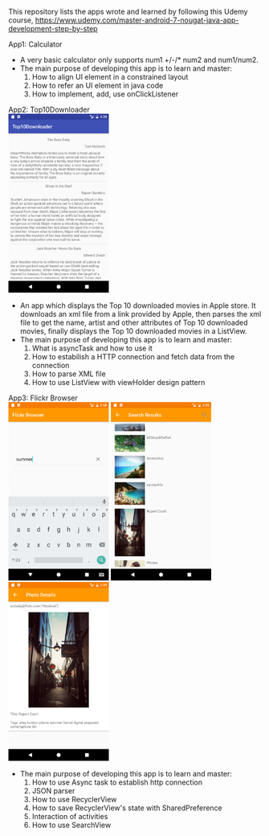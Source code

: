 This repository lists the apps wrote and learned by following this Udemy course, https://www.udemy.com/master-android-7-nougat-java-app-development-step-by-step

App1: Calculator  
- A very basic calculator only supports num1 +/-/* num2 and num1/num2. 
- The main purpose of developing this app is to learn and master:
  1. How to align UI element in a constrained layout 
  2. How to refer an UI element in java code
  3. How to implement, add, use onClickListener  
  
App2: Top10Downloader  
<img src="https://github.com/xzhang1234/Android/blob/master/Demo/Screenshot_1499553826.png" width="200"/>
- An app which displays the Top 10 downloaded movies in Apple store. It downloads an xml file from a link provided by Apple, then parses the xml file to get the name, artist and other attributes of Top 10 downloaded movies, finally displays the Top 10 downloaded movies in a ListView. 
- The main purpose of developing this app is to learn and master:  
  1. What is asyncTask and how to use it  
  2. How to estabilish a HTTP connection and fetch data from the connection
  3. How to parse XML file
  4. How to use ListView with viewHolder design pattern  
  
App3: Flickr Browser   
<img src="https://github.com/xzhang1234/Android/blob/master/Demo/Screenshot_1499552518.png" width="200"/>
<img src="https://github.com/xzhang1234/Android/blob/master/Demo/Screenshot_1499552930.png" width="200"/>
<img src="https://github.com/xzhang1234/Android/blob/master/Demo/Screenshot_1499552537.png" width="200"/>

- The main purpose of developing this app is to learn and master:  
  1. How to use Async task to establish http connection
  2. JSON parser
  3. How to use RecyclerView
  4. How to save RecyclerView's state with SharedPreference
  4. Interaction of activities
  5. How to use SearchView
  
  
 
  
